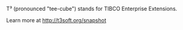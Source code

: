 T³ (pronounced "tee-cube") stands for TIBCO Enterprise Extensions.

Learn more at http://t3soft.org/snapshot